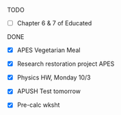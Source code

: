 TODO
- [ ] Chapter 6 & 7 of Educated

DONE
- [X] APES Vegetarian Meal
- [X] Research restoration project APES
- [X] Physics HW, Monday 10/3
- [X] APUSH Test tomorrow
- [X] Pre-calc wksht

